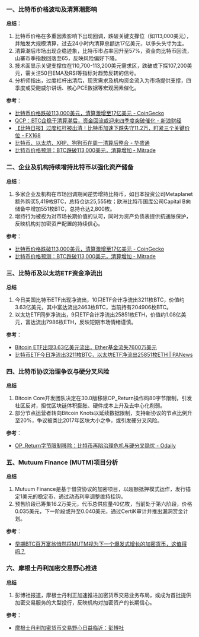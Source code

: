 ### 一、比特币价格波动及清算潮影响  
**总结**：  
1. 比特币价格在多重因素影响下出现回调，跌破关键支撑位（如113,000美元），并触发大规模清算，过去24小时内清算总额达17亿美元，以多头头寸为主。  
2. 清算潮后市场出现企稳迹象，比特币市占率回升至57%，资金向比特币回流，山寨币季指数回落至65，反映风险偏好下降。  
3. 技术面显示关键支撑位在110,700-113,200美元需求区，跌破或下探107,200美元，需关注50日EMA及RSI等指标对趋势反转的信号。  
4. 分析师指出，过度杠杆出清后，现货需求及机构资金流入为市场提供支撑，四季度或受鲍威尔讲话、核心PCE数据等宏观因素催化。  

**参考**：  
- [比特币价格跌破113,000美元，清算激增至17亿美元 - CoinGecko](https://www.coingecko.com/zh/news/bitcoin-price-crash-liquidations-170m)  
- [QCP：BTC企稳于清算潮后，资金回流或迎来四季度突破催化 - 新浪财经](https://finance.sina.com.cn/blockchain/roll/2025-09-23/doc-infrnvhk9021801.shtml)  
- [【比特日报】过度杠杆被出清！比特币加速下跌失守11.2万，盯紧三个关键价位 - FX168](https://www.fx168news.com/article/%E6%AF%94%E7%89%B9%E5%B8%81-948179)  
- [比特币、以太坊、XRP、狗狗币在周一清算后整合 - 华盛通](https://www.hstong.com/news/detail/25092319500345506)  
- [比特币价格预测：BTC跌破113,000美元，清算增加 - Mitrade](https://www.mitrade.com/cn/insights/news/live-news/article-3-1140547-20250922)  


### 二、企业及机构持续增持比特币以强化资产储备  
**总结**：  
1. 多家企业及机构在市场回调期间逆势增持比特币，如日本投资公司Metaplanet额外购买5,419枚BTC，总持仓达25,555枚；欧洲比特币国库公司Capital B向储备中增加551枚BTC，总持仓达2,800枚。  
2. 增持行为被视为对市场长期价值的认可，同时为资产负债表提供抗通胀保护，反映机构对加密资产配置的持续信心。  

**参考**：  
- [比特币价格跌破113,000美元，清算激增至17亿美元 - CoinGecko](https://www.coingecko.com/zh/news/bitcoin-price-crash-liquidations-170m)  
- [比特币价格预测：BTC跌破113,000美元，清算增加 - Mitrade](https://www.mitrade.com/cn/insights/news/live-news/article-3-1140547-20250922)  


### 三、比特币及以太坊ETF资金净流出  
**总结**  
1. 今日美国比特币ETF出现净流出，10只ETF合计净流出3211枚BTC，价值约3.63亿美元，其中富达流出2463枚BTC，当前持有204906枚BTC。  
2. 以太坊ETF同步净流出，9只ETF合计净流出25851枚ETH，价值约1.08亿美元，富达流出7986枚ETH，反映短期市场情绪谨慎。  

**参考**：  
- [Bitcoin ETF出现3.63亿美元流出，Ether基金流失7600万美元](https://news.bitcoin.com/zh/bitcoin-etf-chuxian-363-yi-meiyuan-liuchu-ether-jijin-liushi-7600-wan-meiyuan/)  
- [比特币ETF今日净流出3211枚BTC，以太坊ETF净流出25851枚ETH | PANews](https://www.panewslab.com/zh/articles/485b441b-b7bb-4415-ae48-268d5c48deaa)  


### 四、比特币协议治理争议与硬分叉风险  
**总结**  
1. Bitcoin Core开发团队决定在30.0版移除OP_Return操作码80字节限制，引发社区反对，担忧区块链体积膨胀、硬件成本上升及去中心化削弱。  
2. 部分节点运营者转向Bitcoin Knots以延续数据限制，支持新协议的节点比例升至20%，争议被类比2017年区块大小之争，或引发硬分叉风险。  

**参考**：  
- [OP_Return字节限制移除：比特币再陷治理危机与硬分叉隐忧 - Odaily](https://www.odaily.news/zh-CN/post/5206491)  


### 五、Mutuum Finance (MUTM)项目分析  
**总结**  
1. Mutuum Finance是基于借贷协议的加密项目，以超额抵押模式运作，发行锚定1美元的稳定币，通过动态利率调整维持挂钩。  
2. 预售阶段已筹集16.2万美元，代币总供应量40亿枚，当前处于第六阶段，价格0.035美元，下一阶段或升至0.040美元，通过CertiK审计并推出漏洞赏金计划。  

**参考**：  
- [早期BTC百万富翁悄然将MUTM视为下一个爆发式增长的加密货币，这值得吗？](https://financefeeds.com/zh-CN/early-btc-millionaires-quietly-position-for-mutm-as-the-next-big-crypto-to-explode-is-it-worth-it/)  


### 六、摩根士丹利加密交易野心推进  
**总结**  
1. 彭博社报道，摩根士丹利正加速推进加密货币交易业务布局，或成为首批提供加密交易服务的大型投行，反映机构对加密资产的长期信心。  

**参考**：  
- [摩根士丹利加密货币交易野心日益临近：彭博社](https://www.coindesk.com/zh/business/2025/09/23/morgan-stanley-crypto-trading-ambitions-drawing-nearer-bloomberg)